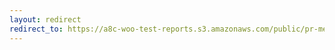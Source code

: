 ```yaml
---
layout: redirect
redirect_to: https://a8c-woo-test-reports.s3.amazonaws.com/public/pr-merge/45170/api/index.html
---
```

